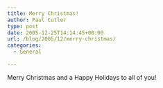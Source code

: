 ```yaml
---
title: Merry Christmas!
author: Paul Cutler
type: post
date: 2005-12-25T14:14:45+00:00
url: /blog/2005/12/merry-christmas/
categories:
  - General

---
```

Merry Christmas and a Happy Holidays to all of you!